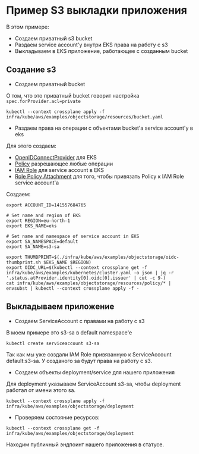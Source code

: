 # Пример S3 выкладки приложения

В этом примере:

* Создаем приватный s3 bucket
* Раздаем service account'у внутри EKS права на работу с s3
* Выкладываем в EKS приложение, работающее с созданным bucket

## Создание s3

* Создаем приватный bucket

О том, что это приватный bucket говорит настройка `spec.forProvider.acl=private`

```shell
kubectl --context crossplane apply -f infra/kube/aws/examples/objectstorage/resources/bucket.yaml
```

* Раздаем права на операции с объектами bucket'а service account'у в eks

Для этого создаем:

* [OpenIDConnectProvider](resources/policy/oidc-provider.yaml) для EKS
* [Policy](resources/policy/policy.yaml) разрешающее любые операции
* [IAM Role](resources/policy/role.yaml) для service account в EKS
* [Role Policy Attachment](resources/policy/role.yaml) для того, чтобы привязать Policy к IAM Role service account'а

Создаем:

```shell
export ACCOUNT_ID=141557684765

# Set name and region of EKS
export REGION=eu-north-1
export EKS_NAME=eks

# Set name and namespace of service account in EKS
export SA_NAMESPACE=default
export SA_NAME=s3-sa

export THUMBPRINT=$(./infra/kube/aws/examples/objectstorage/oidc-thumbprint.sh $EKS_NAME $REGION)
export OIDC_URL=$(kubectl --context crossplane get -f infra/kube/aws/examples/kubernetes/cluster.yaml -o json | jq -r '.status.atProvider.identity[0].oidc[0].issuer' | cut -c 9-)
cat infra/kube/aws/examples/objectstorage/resources/policy/* | envsubst | kubectl --context crossplane apply -f -
```

## Выкладываем приложение

* Создаем ServiceAccount с правами на работу с s3

В моем примере это s3-sa в default namespace'е

```shell
kubectl create serviceaccount s3-sa
```

Так как мы уже создали IAM Role привязанную к ServiceAccount default:s3-sa. У созданого sa будут права на работу с s3.

* Создаем объекты deployment/service для нашего приложения

Для deployment указываем ServiceAccount s3-sa, чтобы deployment работал от имени этого sa.

```shell
kubectl --context crossplane apply -f infra/kube/aws/examples/objectstorage/deployment
```

* Проверяем состояние ресурсов:

```shell
kubectl --context crossplane get -f infra/kube/aws/examples/objectstorage/deployment
```

Находим публичный эндпоинт нашего приложения в статусе.
